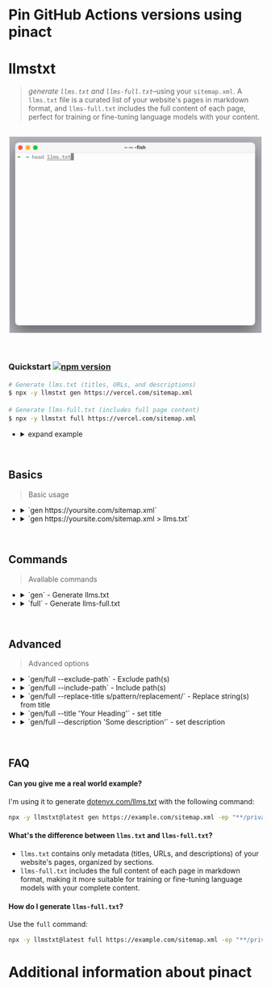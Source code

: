 # Pin GitHub Actions versions using pinact
# llmstxt

> *generate `llms.txt` and `llms-full.txt`*–using your `sitemap.xml`. A `llms.txt` file is a curated list of your website's pages in markdown format, and `llms-full.txt` includes the full content of each page, perfect for training or fine-tuning language models with your content.

<p align="center"><br><img src="llmstxt.gif" width="500"><br></p>

&nbsp;

### Quickstart [![npm version](https://img.shields.io/npm/v/llmstxt.svg)](https://www.npmjs.com/package/llmstxt)

```sh
# Generate llms.txt (titles, URLs, and descriptions)
$ npx -y llmstxt gen https://vercel.com/sitemap.xml

# Generate llms-full.txt (includes full page content)
$ npx -y llmstxt full https://vercel.com/sitemap.xml
```

* <details><summary>expand example</summary><br>

  ```
  $ npx -y llmstxt gen https://vercel.com/sitemap.xml
  - [Vercel Documentation](https://vercel.com/docs): Vercel's Frontend Cloud gives developers frameworks, workflows, and infrastructure to build a faster, more personalized web
  - [Accounts on Vercel](https://vercel.com/docs/accounts): Learn how to manage your Vercel account and team members.
  - [Create a Team](https://vercel.com/docs/accounts/create-a-team): Teams on Vercel allow you to collaborate with members on projects, and grant you access to additional resources. Learn how to create or join a team on Vercel.
  - [Create an Account](https://vercel.com/docs/accounts/create-an-account): Learn how to create a Hobby team on Vercel and manage your login connections through your dashboard.
  - [Manage Emails](https://vercel.com/docs/accounts/manage-emails): Learn how to manage your email addresses on Vercel.
  - [Account Plans on Vercel](https://vercel.com/docs/accounts/plans): Learn about the different plans available on Vercel.
  - [Vercel Enterprise Plan](https://vercel.com/docs/accounts/plans/enterprise): Learn about the Enterprise plan for Vercel, including features, pricing, and more.
  ...
  ```

</details>

&nbsp;

## Basics

> Basic usage
>

* <details><summary>`gen https://yoursite.com/sitemap.xml`</summary><br>

  Outputs to stdout.

  ```sh
  $ llmstxt gen https://vercel.com/sitemap.xml
  - [Vercel Documentation](https://vercel.com/docs): Vercel's Frontend Cloud gives developers frameworks, workflows, and infrastructure to build a faster, more personalized web
  - [Accounts on Vercel](https://vercel.com/docs/accounts): Learn how to manage your Vercel account and team members.
  - [Create a Team](https://vercel.com/docs/accounts/create-a-team): Teams on Vercel allow you to collaborate with members on projects, and grant you access to additional resources. Learn how to create or join a team on Vercel.
  - [Create an Account](https://vercel.com/docs/accounts/create-an-account): Learn how to create a Hobby team on Vercel and manage your login connections through your dashboard.
  - [Manage Emails](https://vercel.com/docs/accounts/manage-emails): Learn how to manage your email addresses on Vercel.
  - [Account Plans on Vercel](https://vercel.com/docs/accounts/plans): Learn about the different plans available on Vercel.
  - [Vercel Enterprise Plan](https://vercel.com/docs/accounts/plans/enterprise): Learn about the Enterprise plan for Vercel, including features, pricing, and more.
  ...
  ```

  </details>
* <details><summary>`gen https://yoursite.com/sitemap.xml > llms.txt`</summary><br>

  Write to file.

  ```sh
  $ llmstxt gen https://vercel.com/sitemap.xml > llms.txt
  ```

  </details>

&nbsp;

## Commands

> Available commands
>

* <details><summary>`gen` - Generate llms.txt</summary><br>

  Generates a markdown list of your website's pages with titles, URLs, and descriptions.

  ```sh
  $ llmstxt gen https://vercel.com/sitemap.xml
  ```

  Output format:
  ```
  # Website Title
  > Website Description

  ## Section1
  - [Page Title 1](https://example.com/page1): Page description 1
  - [Page Title 2](https://example.com/page2): Page description 2

  ## Section2
  - [Page Title 3](https://example.com/page3): Page description 3
  ```

  </details>
* <details><summary>`full` - Generate llms-full.txt</summary><br>

  Generates a markdown document with the full content of each page on your website.

  ```sh
  $ llmstxt full https://vercel.com/sitemap.xml
  ```

  Output format:
  ```
  # Website Title
  > Website Description

  ---
  # Page Title 1
  URL: https://example.com/page1
  Description: Page description 1

  [Full content of page 1 in markdown format]

  ---
  # Page Title 2
  URL: https://example.com/page2
  Description: Page description 2

  [Full content of page 2 in markdown format]
  ```

  </details>

&nbsp;

## Advanced

> Advanced options
>

* <details><summary>`gen/full --exclude-path` - Exclude path(s)</summary><br>

  Exclude paths from generation.

  ```sh
  # exclude all blog posts
  $ llmstxt gen https://vercel.com/sitemap.xml --exclude-path "**/blog/**"
  $ llmstxt full https://vercel.com/sitemap.xml --exclude-path "**/blog/**"

  # exclude all docs
  $ llmstxt gen https://vercel.com/sitemap.xml --exclude-path "**/docs/**"
  $ llmstxt full https://vercel.com/sitemap.xml --exclude-path "**/docs/**"
  ```

  </details>
* <details><summary>`gen/full --include-path` - Include path(s)</summary><br>

  Include paths for generation.

  ```sh
  # include all docs only
  $ llmstxt gen https://vercel.com/sitemap.xml --include-path "**/docs/**"
  $ llmstxt full https://vercel.com/sitemap.xml --include-path "**/docs/**"

  # include all blogs only
  $ llmstxt gen https://vercel.com/sitemap.xml -ip "**/blog/**"
  $ llmstxt full https://vercel.com/sitemap.xml -ip "**/blog/**"
  ```

  </details>
* <details><summary>`gen/full --replace-title s/pattern/replacement/` - Replace string(s) from title</summary><br>

  Use `--replace-title` to remove redundant text from your page titles. For example, dotenvx's titles all end with `| dotenvx`. I want to replace those with empty string.

  ```sh
  $ llmstxt gen https://vercel.com/sitemap.xml --replace-title 's/\| dotenvx//'
  $ llmstxt full https://vercel.com/sitemap.xml --replace-title 's/\| dotenvx//'
  ```

  </details>
* <details><summary>`gen/full --title 'Your Heading'` - set title</summary><br>

  Set your website's heading 1 title.

  ```sh
  $ llmstxt gen https://vercel.com/sitemap.xml --title 'dotenvx'
  $ llmstxt full https://vercel.com/sitemap.xml --title 'dotenvx'
  ```

  </details>
* <details><summary>`gen/full --description 'Some description'` - set description</summary><br>

  Set your website's description.

  ```sh
  $ llmstxt gen https://vercel.com/sitemap.xml --description 'This is a description' 
  $ llmstxt full https://vercel.com/sitemap.xml --description 'This is a description'
  ```

  </details>

&nbsp;

## FAQ

#### Can you give me a real world example?

I'm using it to generate [dotenvx.com/llms.txt](https://dotenvx.com/llms.txt) with the following command:

```sh
npx -y llmstxt@latest gen https://example.com/sitemap.xml -ep "**/privacy**" -ep "**/terms**" -ep "**/blog/**" -ep "**/stats/**" -ep "**/support/**" -rt 's/\| dotenvx//' -t 'dotenvx' > llms.txt
```

#### What's the difference between `llms.txt` and `llms-full.txt`?

- `llms.txt` contains only metadata (titles, URLs, and descriptions) of your website's pages, organized by sections.
- `llms-full.txt` includes the full content of each page in markdown format, making it more suitable for training or fine-tuning language models with your complete content.

#### How do I generate `llms-full.txt`?

Use the `full` command:

```sh
npx -y llmstxt@latest full https://example.com/sitemap.xml -ep "**/privacy**" -ep "**/terms**" -rt 's/\| dotenvx//' -t 'dotenvx' > llms-full.txt
```
# Additional information about pinact

